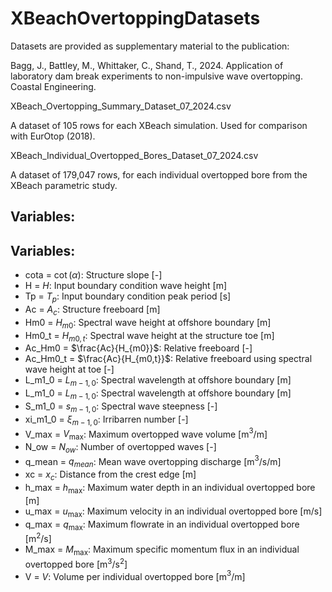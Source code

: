 # XBeachOvertoppingDatasets

Datasets are provided as supplementary material to the publication:

Bagg, J., Battley, M., Whittaker, C., Shand, T., 2024. Application of laboratory dam break experiments to non-impulsive wave overtopping. Coastal Engineering.

XBeach_Overtopping_Summary_Dataset_07_2024.csv

A dataset of 105 rows for each XBeach simulation. Used for comparison with EurOtop (2018).


XBeach_Individual_Overtopped_Bores_Dataset_07_2024.csv

A dataset of 179,047 rows, for each individual overtopped bore from the XBeach parametric study. 

## Variables:

## Variables:

- cota = $\cot(\alpha)$: Structure slope  [-]
- H = $H$: Input boundary condition wave height [m]
- Tp = $T_p$: Input boundary condition peak period [s]
- Ac = $A_c$: Structure freeboard [m]
- Hm0 = $H_{m0}$: Spectral wave height at offshore boundary [m]
- Hm0_t = $H_{m0,t}$: Spectral wave height at the structure toe [m]
- Ac_Hm0 = $\frac{Ac}{H_{m0}}$: Relative freeboard [-]
- Ac_Hm0_t = $\frac{Ac}{H_{m0,t}}$: Relative freeboard using spectral wave height at toe [-]
- L_m1_0 = $L_{m-1,0}$: Spectral wavelength at offshore boundary [m]
- L_m1_0 = $L_{m-1,0}$: Spectral wavelength at offshore boundary [m]
- S_m1_0 = $s_{m-1,0}$: Spectral wave steepness [-]
- xi_m1_0 = $\xi_{m-1,0}$: Irribarren number [-]
- V_max = $V_{\max}$: Maximum overtopped wave volume [m$^3$/m]
- N_ow = $N_{ow}$: Number of overtopped waves [-]
- q_mean = $q_{mean}$: Mean wave overtopping discharge [m$^3$/s/m]
- xc = $x_c$: Distance from the crest edge [m]
- h_max = $h_{\max}$: Maximum water depth in an individual overtopped bore [m]
- u_max = $u_{\max}$: Maximum velocity in an individual overtopped bore [m/s]
- q_max = $q_{\max}$: Maximum flowrate in an individual overtopped bore [m$^2$/s]
- M_max = $M_{\max}$: Maximum specific momentum flux in an individual overtopped bore [m$^3$/s$^2$]
- V = $V$: Volume per individual overtopped bore [m$^3$/m]
